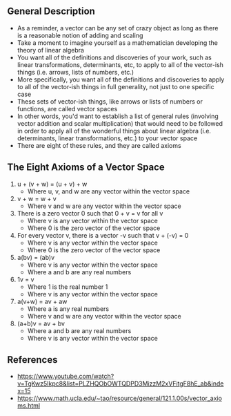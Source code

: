 ## General Description
- As a reminder, a vector can be any set of crazy object as long as there is a reasonable notion of adding and scaling
- Take a moment to imagine yourself as a mathematician developing the theory of linear algebra
- You want all of the definitions and discoveries of your work, such as linear transformations, determinants, etc, to apply to all of the vector-ish things (i.e. arrows, lists of numbers, etc.)
- More specifically, you want all of the definitions and discoveries to apply to all of the vector-ish things in full generality, not just to one specific case
- These sets of vector-ish things, like arrows or lists of numbers or functions, are called vector spaces
- In other words, you'd want to establish a list of general rules (involving vector addition and scalar multiplication) that would need to be followed in order to apply all of the wonderful things about linear algebra (i.e. determinants, linear transformations, etc.) to your vector space
- There are eight of these rules, and they are called axioms

## The Eight Axioms of a Vector Space
1. u + (v + w) = (u + v) + w
	- Where u, v, and w are any vector within the vector space
2. v + w = w + v
	- Where v and w are any vector within the vector space
3. There is a zero vector 0 such that 0 + v = v for all v
	- Where v is any vector within the vector space
	- Where 0 is the zero vector of the vector space
4. For every vector v, there is a vector -v such that v + (-v) = 0
	- Where v is any vector within the vector space
	- Where 0 is the zero vector of the vector space
5. a(bv) = (ab)v
	- Where v is any vector within the vector space
	- Where a and b are any real numbers
6. 1v = v
	- Where 1 is the real number 1
	- Where v is any vector within the vector space
7. a(v+w) = av + aw
	- Where a is any real numbers
	- Where v and w are any vector within the vector space
8. (a+b)v = av + bv
	- Where a and b are any real numbers
	- Where v is any vector within the vector space

## References
- https://www.youtube.com/watch?v=TgKwz5Ikpc8&list=PLZHQObOWTQDPD3MizzM2xVFitgF8hE_ab&index=15
- https://www.math.ucla.edu/~tao/resource/general/121.1.00s/vector_axioms.html
